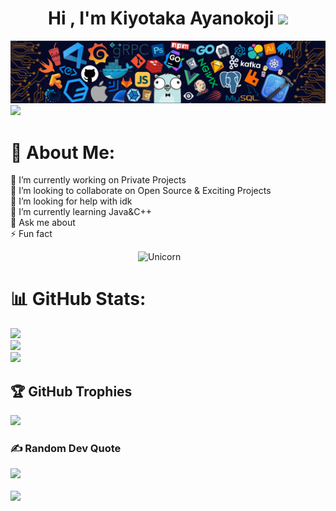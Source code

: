 <h1 align="center"><b>Hi , I'm Kiyotaka Ayanokoji </b><img src="https://media.giphy.com/media/hvRJCLFzcasrR4ia7z/giphy.gif" width="35"></h1>

![Github Banner](https://github.com/Jaydeep-Yadav/Jaydeep-Yadav/blob/main/banner.png)
![](https://camo.githubusercontent.com/992babdffd8c74a1502de375fbdf7e4d54773242/68747470733a2f2f6d656469612e67697068792e636f6d2f6d656469612f53576f536b4e36447854737a71494b4571762f67697068792e676966)

# 💫 About Me:
🔭 I’m currently working on Private Projects <br>👯 I’m looking to collaborate on Open Source & Exciting Projects<br>🤝 I’m looking for help with idk<br>🌱 I’m currently learning Java&C++<br>💬 Ask me about<br>⚡ Fun fact

<img align="right" width=300px alt="Unicorn" src="https://c.tenor.com/GN73MKBawZYAAAAi/busy-cute.gif" />

<br/>  

# 📊 GitHub Stats:
![](https://github-readme-stats.vercel.app/api?username=KiyotakaAyanokoji0101&theme=algolia&hide_border=false&include_all_commits=true&count_private=true)<br/>
![](https://github-readme-streak-stats.herokuapp.com/?user=KiyotakaAyanokoji0101&theme=algolia&hide_border=false)<br/>
![](https://github-readme-stats.vercel.app/api/top-langs/?username=KiyotakaAyanokoji0101&theme=algolia&hide_border=false&include_all_commits=true&count_private=true&layout=compact)

## 🏆 GitHub Trophies
![](https://github-profile-trophy.vercel.app/?username=KiyotakaAyanokoji0101&theme=darkhub&no-frame=false&no-bg=false&margin-w=4)

### ✍️ Random Dev Quote
![](https://quotes-github-readme.vercel.app/api?type=horizontal&theme=radical)

<a href="https://github.com/MiHarsh">
  <img align="center" src="https://github-readme-stats.anuraghazra1.vercel.app/api/top-langs/?username=MiHarsh&layout=compact&theme=radical" />
</a>


